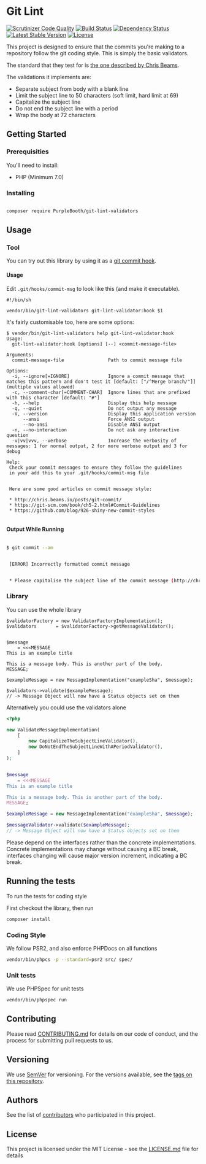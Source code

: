 # Git Lint

[![Scrutinizer Code Quality](https://scrutinizer-ci.com/g/PurpleBooth/git-lint-validators/badges/quality-score.png?b=master)](https://scrutinizer-ci.com/g/PurpleBooth/git-lint-validators/?branch=master)
[![Build Status](https://travis-ci.org/PurpleBooth/git-lint-validators.svg?branch=master)](https://travis-ci.org/PurpleBooth/git-lint-validators)
[![Dependency Status](https://www.versioneye.com/user/projects/57a26855447bcc004d5ec866/badge.svg?style=flat-square)](https://www.versioneye.com/user/projects/57a26855447bcc004d5ec866)
[![Latest Stable Version](https://poser.pugx.org/purplebooth/git-lint-validators/v/stable)](https://packagist.org/packages/purplebooth/git-lint-validators)
[![License](https://poser.pugx.org/purplebooth/git-lint-validators/license)](https://packagist.org/packages/purplebooth/git-lint-validators)

This project is designed to ensure that the commits you're making to a
repository follow the git coding style. This is simply the basic
validators.

The standard that they test for is [the one described by Chris Beams].

The validations it implements are:

* Separate subject from body with a blank line
* Limit the subject line to 50 characters (soft limit, hard limit at 69)
* Capitalize the subject line
* Do not end the subject line with a period
* Wrap the body at 72 characters

[the one described by Chris Beams]: http://chris.beams.io/posts/git-commit/

## Getting Started

### Prerequisities

You'll need to install:

 * PHP (Minimum 7.0)

### Installing

```bash

composer require PurpleBooth/git-lint-validators

```


## Usage

### Tool

You can try out this library by using it as a [git commit hook].

[git commit hook]: https://git-scm.com/book/en/v2/Customizing-Git-Git-Hooks

#### Usage

Edit `.git/hooks/commit-msg` to look like this (and make it executable).

```
#!/bin/sh

vendor/bin/git-lint-validators git-lint-validator:hook $1
```

It's fairly customisable too, here are some options:

```
$ vendor/bin/git-lint-validators help git-lint-validator:hook
Usage:
  git-lint-validator:hook [options] [--] <commit-message-file>

Arguments:
  commit-message-file                Path to commit message file

Options:
  -i, --ignore[=IGNORE]              Ignore a commit message that matches this pattern and don't test it [default: ["/^Merge branch/"]] (multiple values allowed)
  -c, --comment-char[=COMMENT-CHAR]  Ignore lines that are prefixed with this character [default: "#"]
  -h, --help                         Display this help message
  -q, --quiet                        Do not output any message
  -V, --version                      Display this application version
      --ansi                         Force ANSI output
      --no-ansi                      Disable ANSI output
  -n, --no-interaction               Do not ask any interactive question
  -v|vv|vvv, --verbose               Increase the verbosity of messages: 1 for normal output, 2 for more verbose output and 3 for debug

Help:
 Check your commit messages to ensure they follow the guidelines
 in your add this to your .git/hooks/commit-msg file


 Here are some good articles on commit message style:

 * http://chris.beams.io/posts/git-commit/
 * https://git-scm.com/book/ch5-2.html#Commit-Guidelines
 * https://github.com/blog/926-shiny-new-commit-styles


```

#### Output While Running

```bash

$ git commit --am


 [ERROR] Incorrectly formatted commit message


 * Please capitalise the subject line of the commit message (http://chris.beams.io/posts/git-commit/#capitalize)

```

### Library

You can use the whole library

```
$validatorFactory = new ValidatorFactoryImplementation();
$validators       = $validatorFactory->getMessageValidator();


$message
    = <<<MESSAGE
This is an example title

This is a message body. This is another part of the body.
MESSAGE;

$exampleMessage = new MessageImplementation("exampleSha", $message);

$validators->validate($exampleMessage);
// -> Message Object will now have a Status objects set on them

```

Alternatively you could use the validators alone

```php
<?php

new ValidateMessageImplementation(
    [
        new CapitalizeTheSubjectLineValidator(),
        new DoNotEndTheSubjectLineWithAPeriodValidator(),
    ]
);


$message
    = <<<MESSAGE
This is an example title

This is a message body. This is another part of the body.
MESSAGE;

$exampleMessage = new MessageImplementation("exampleSha", $message);

$messageValidator->validate($exampleMessage);
// -> Message Object will now have a Status objects set on them
```

Please depend on the interfaces rather than the concrete
implementations. Concrete implementations may change without causing a
BC break, interfaces changing will cause major version increment,
indicating a BC break.

## Running the tests

To run the tests for coding style

First checkout the library, then run

```bash
composer install
```

### Coding Style

We follow PSR2, and also enforce PHPDocs on all functions

```bash
vendor/bin/phpcs -p --standard=psr2 src/ spec/
```

### Unit tests

We use PHPSpec for unit tests

```bash
vendor/bin/phpspec run
```


## Contributing

Please read [CONTRIBUTING.md](CONTRIBUTING.md) for details on our code
of conduct, and the process for submitting pull requests to us.

## Versioning

We use [SemVer](http://semver.org/) for versioning. For the versions
available, see the [tags on this repository](https://github.com/purplebooth/git-lint-validators/tags).

## Authors

See the list of [contributors](https://github.com/purplebooth/git-lint-validators/contributors) who participated in this project.

## License

This project is licensed under the MIT License - see the [LICENSE.md](LICENSE.md) file for details
